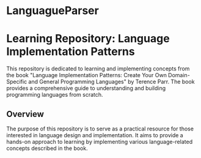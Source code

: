 # LanguagueParser

# Learning Repository: Language Implementation Patterns

This repository is dedicated to learning and implementing concepts from the book "Language Implementation Patterns: Create Your Own Domain-Specific and General Programming Languages" by Terence Parr. The book provides a comprehensive guide to understanding and building programming languages from scratch.

## Overview

The purpose of this repository is to serve as a practical resource for those interested in language design and implementation. It aims to provide a hands-on approach to learning by implementing various language-related concepts described in the book.

